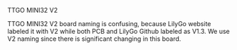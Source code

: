 TTGO MINI32 V2

TTGO MINI32 V2 board naming is confusing, because LilyGo website labeled it with V2 while both PCB and LilyGo Github labeled as V1.3. We use V2 naming since there is significant changing in this board.


